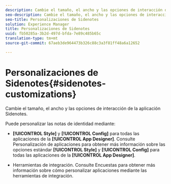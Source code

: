 ```yaml
---
description: Cambie el tamaño, el ancho y las opciones de interacción de la aplicación Sidenotes.
seo-description: Cambie el tamaño, el ancho y las opciones de interacción de la aplicación Sidenotes.
seo-title: Personalizaciones de Sidenotes
solution: Experience Manager
title: Personalizaciones de Sidenotes
uuid: fb50285a-3b2d-497d-bfda-7e89c485b65c
translation-type: tm+mt
source-git-commit: 67aeb3de964473b326c88c3a3f81ff48a6a12652

---
```



# Personalizaciones de Sidenotes{#sidenotes-customizations}

Cambie el tamaño, el ancho y las opciones de interacción de la aplicación Sidenotes.

Puede personalizar las notas de identidad mediante:

* **[!UICONTROL Style]** y **[!UICONTROL Config]** para todas las aplicaciones de la **[!UICONTROL App Designer]**. Consulte Personalización de aplicaciones para obtener más información sobre las opciones estándar **[!UICONTROL Style]** y **[!UICONTROL Config]** para todas las aplicaciones de la **[!UICONTROL App Designer]**.

* Herramientas de integración. Consulte Encuestas para obtener más información sobre cómo personalizar aplicaciones mediante las herramientas de integración.

